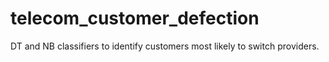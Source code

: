 # telecom_customer_defection
DT and NB classifiers to identify customers most likely to switch providers.
